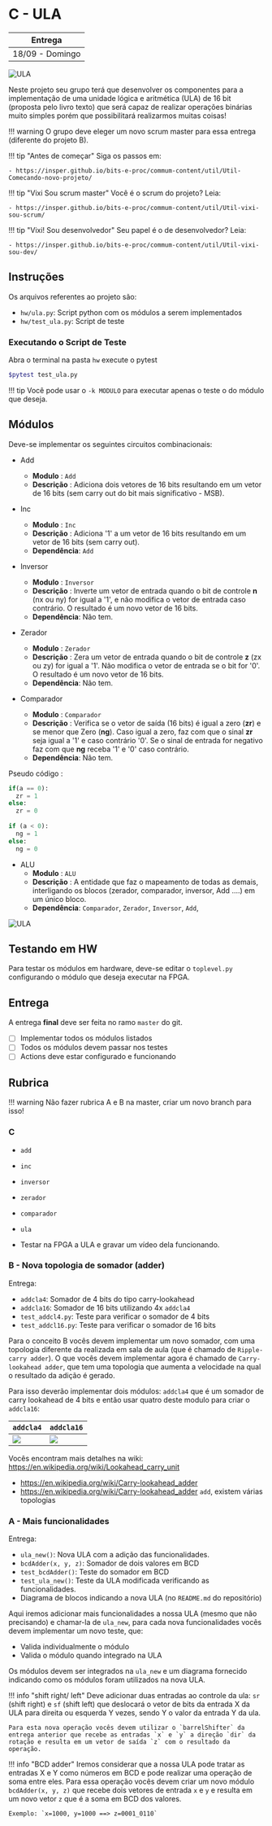 # C - ULA

| Entrega         |
|-----------------|
| 18/09 - Domingo |

![ULA](figs/D-ULA/D-sistema-ula.png)

Neste projeto seu grupo terá que desenvolver os componentes para a implementação de uma unidade lógica e aritmética (ULA) de 16 bit (proposta pelo livro texto) que será capaz de realizar operações binárias muito simples porém que possibilitará realizarmos muitas coisas!

!!! warning
    O grupo deve eleger um novo scrum master para essa entrega (diferente do projeto B).

!!! tip "Antes de começar"
    Siga os passos em:
    
    - https://insper.github.io/bits-e-proc/commum-content/util/Util-Comecando-novo-projeto/

!!! tip "Vixi Sou scrum master"
    Você é o scrum do projeto? Leia:
    
    - https://insper.github.io/bits-e-proc/commum-content/util/Util-vixi-sou-scrum/

!!! tip "Vixi! Sou desenvolvedor"
    Seu papel é o de desenvolvedor? Leia:
    
    - https://insper.github.io/bits-e-proc/commum-content/util/Util-vixi-sou-dev/

## Instruções 

Os arquivos referentes ao projeto são:

- `hw/ula.py`: Script python com os módulos a serem implementados
- `hw/test_ula.py`: Script de teste 

### Executando o Script de Teste 

Abra o terminal na pasta `hw` execute o pytest

```bash
$pytest test_ula.py
```

!!! tip
    Você pode usar o `-k MODULO` para executar apenas o teste o do módulo que deseja.

## Módulos 

Deve-se implementar os seguintes circuitos combinacionais:

- Add
    - **Modulo**   : `Add`
    - **Descrição** : Adiciona dois vetores de 16 bits resultando em um vetor de 16 bits (sem carry out do bit mais significativo - MSB).
    
- Inc
    - **Modulo**   : `Inc`
    - **Descrição** : Adiciona '1' a um vetor de 16 bits resultando em um vetor de 16 bits (sem carry out).
    - **Dependência**: `Add`
    
- Inversor 
    - **Modulo**   : `Inversor`
    - **Descrição** : Inverte um vetor de entrada quando o bit de controle **n** (nx ou ny) for igual a '1', e não modifica o vetor de entrada caso contrário. O resultado é um novo vetor de 16 bits.
    - **Dependência**: Não tem.
    
- Zerador
    - **Modulo**   : `Zerador`
    - **Descrição** : Zera um vetor de entrada quando o bit de controle **z** (zx ou zy) for igual a '1'. Não modifica o vetor de entrada se o bit for '0'. O resultado é um novo vetor de 16 bits.
    - **Dependência**: Não tem.
    
- Comparador
    - **Modulo**   : `Comparador`
    - **Descrição** : Verifica se o vetor de saída (16 bits) é igual a zero (**zr**) e se menor que Zero (**ng**). Caso igual a zero, faz com que o sinal **zr** seja igual a '1' e caso contrário '0'. Se o sinal de entrada for negativo faz com que **ng** receba '1' e '0' caso contrário.
    - **Dependência**: Não tem.
    
Pseudo código :

```python
if(a == 0):
  zr = 1
else:
  zr = 0
  
if (a < 0):
  ng = 1
else:
  ng = 0
```
    
- ALU
    - **Modulo**   : `ALU`
    - **Descrição** : A entidade que faz o mapeamento de todas as demais, interligando os blocos (zerador, comparador, inversor, Add ....) em um único bloco.
    - **Dependência**: `Comparador`, `Zerador`, `Inversor`, `Add`, 

![ULA](figs/D-ULA/D-ula.png)

## Testando em HW

Para testar os módulos em hardware, deve-se editar o `toplevel.py` configurando o módulo que deseja executar na FPGA.

## Entrega

A entrega **final** deve ser feita no ramo `master` do git.

- [ ] Implementar todos os módulos listados
- [ ] Todos os módulos devem passar nos testes
- [ ] Actions deve estar configurado e funcionando

## Rubrica

!!! warning
    Não fazer rubrica A e B na master, criar um novo branch para isso!

### C

- `add`
- `inc`
- `inversor`
- `zerador`
- `comparador`
- `ula`

- Testar na FPGA a ULA e gravar um vídeo dela funcionando.

### B - Nova topologia de somador (adder)

Entrega:

- `addcla4`: Somador de 4 bits do tipo carry-lookahead
- `addcla16`: Somador de 16 bits utilizando 4x `addcla4`
- `test_addcl4.py`: Teste para verificar o somador de 4 bits
- `test_addcl16.py`: Teste para verificar o somador de 16 bits

Para o conceito B vocês devem implementar um novo somador, com uma topologia diferente da realizada em sala de aula (que é chamado de `Ripple-carry adder`). O que vocês devem implementar agora é chamado de `Carry-lookahead adder`, que tem uma topologia que aumenta a velocidade na qual o resultado da adição é gerado.

Para isso deverão implementar dois módulos: `addcla4` que é um somador de carry lookahead de 4 bits e então usar quatro deste modulo para criar o `addcla16`:

| `addcla4`                                                                                                                                | `addcla16`                                                                                                                               |
|------------------------------------------------------------------------------------------------------------------------------------------|------------------------------------------------------------------------------------------------------------------------------------------|
| ![](https://upload.wikimedia.org/wikipedia/commons/thumb/0/04/4-bit_carry_lookahead_adder.svg/500px-4-bit_carry_lookahead_adder.svg.png) | ![](https://upload.wikimedia.org/wikipedia/commons/thumb/1/16/16-bit_lookahead_carry_unit.svg/500px-16-bit_lookahead_carry_unit.svg.png) |

Vocês encontram mais detalhes na wiki: https://en.wikipedia.org/wiki/Lookahead_carry_unit

- https://en.wikipedia.org/wiki/Carry-lookahead_adder
- https://en.wikipedia.org/wiki/Carry-lookahead_adder
`add`, existem várias topologias 

### A - Mais funcionalidades

Entrega:

- `ula_new()`: Nova ULA com a adição das funcionalidades.
- `bcdAdder(x, y, z)`: Somador de dois valores em BCD
- `test_bcdAdder()`: Teste do somador em BCD
- `test_ula_new()`: Teste da ULA modificada verificando as funcionalidades.
- Diagrama de blocos indicando a nova ULA (no `README.md` do repositório)

Aqui iremos adicionar mais funcionalidades a nossa ULA (mesmo que não precisando) e chamar-la de `ula_new`, para cada nova funcionalidades vocês devem implementar um novo teste, que:

- Valida individualmente o módulo
- Valida o módulo quando integrado na ULA

Os módulos devem ser integrados na `ula_new` e um diagrama fornecido indicando como os módulos foram utilizados na nova ULA.

!!! info "shift right/ left"
    Deve adicionar duas entradas ao controle da ula: `sr` (shift right) e `sf` (shift left) que deslocará o vetor de bits da  entrada X da ULA para direita ou esquerda Y vezes, sendo Y o valor da entrada Y da ula.
    
    Para esta nova operação vocês devem utilizar o `barrelShifter` da entrega anterior que recebe as entradas `x` e `y` a direção `dir` da rotação e resulta em um vetor de saída `z` com o resultado da operação.
    
!!! info "BCD adder"
    Iremos considerar que a nossa ULA pode tratar as entradas X e Y como números em BCD e pode realizar uma operação de soma entre eles. Para essa operação vocês devem criar um novo módulo `bcdAdder(x, y, z)` que recebe dois vetores de entrada `x` e `y` e resulta em um novo vetor `z` que é a soma em BCD dos valores.
    
    Exemplo: `x=1000, y=1000 ==> z=0001_0110`
    

